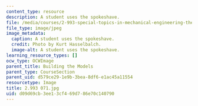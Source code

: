```yaml
---
content_type: resource
description: A student uses the spokeshave.
file: /media/courses/2-993-special-topics-in-mechanical-engineering-the-art-and-science-of-boat-design-january-iap-2007/d09d69cb3ee13cf469d786e70c140790_2993071.jpg
file_type: image/jpeg
image_metadata:
  caption: A student uses the spokeshave.
  credit: Photo by Kurt Hasselbalch.
  image-alt: A student uses the spokeshave.
learning_resource_types: []
ocw_type: OCWImage
parent_title: Building the Models
parent_type: CourseSection
parent_uid: d579ce29-1e9b-3bea-8df6-e1ac45a11554
resourcetype: Image
title: 2.993 071.jpg
uid: d09d69cb-3ee1-3cf4-69d7-86e70c140790
---
```

